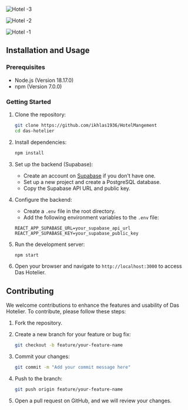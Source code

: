

![Hotel -3](https://github.com/Tejaspatade/das-hotel/assets/70337689/24d91559-00a0-4607-8383-7f8ca2587d02)


![Hotel -2](https://github.com/Tejaspatade/das-hotel/assets/70337689/7d50aaca-135a-4b81-99c5-41185de43293)



![Hotel -1](https://github.com/Tejaspatade/das-hotel/assets/70337689/9af818d4-d197-4241-b79d-ff6a552e99a7)


## Installation and Usage

### Prerequisites

-   Node.js (Version 18.17.0)
-   npm (Version 7.0.0)

### Getting Started

1. Clone the repository:

    ```bash
    git clone https://github.com/ikhlas1936/HotelMangement
    cd das-hotelier
    ```

2. Install dependencies:

    ```bash
    npm install
    ```

3. Set up the backend (Supabase):

    - Create an account on [Supabase](https://supabase.io/) if you don't have one.
    - Set up a new project and create a PostgreSQL database.
    - Copy the Supabase API URL and public key.

4. Configure the backend:

    - Create a `.env` file in the root directory.
    - Add the following environment variables to the `.env` file:

    ```env
    REACT_APP_SUPABASE_URL=your_supabase_api_url
    REACT_APP_SUPABASE_KEY=your_supabase_public_key
    ```

5. Run the development server:

    ```bash
    npm start
    ```

6. Open your browser and navigate to `http://localhost:3000` to access Das Hotelier.

## Contributing

We welcome contributions to enhance the features and usability of Das Hotelier. To contribute, please follow these steps:

1. Fork the repository.

2. Create a new branch for your feature or bug fix:

    ```bash
    git checkout -b feature/your-feature-name
    ```

3. Commit your changes:

    ```bash
    git commit -m "Add your commit message here"
    ```

4. Push to the branch:

    ```bash
    git push origin feature/your-feature-name
    ```

5. Open a pull request on GitHub, and we will review your changes.

